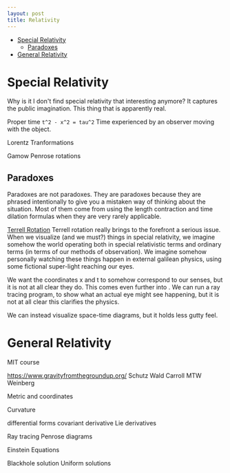 ```yaml
---
layout: post
title: Relativity
---
```

- [Special Relativity](#special-relativity)
  - [Paradoxes](#paradoxes)
- [General Relativity](#general-relativity)

# Special Relativity

Why is it I don't find special relativity that interesting anymore?
It captures the public imagination. This thing that is apparently real.

Proper time `t^2 - x^2 = tau^2` Time experienced by an observer moving with the object.

Lorentz Tranformations

Gamow
Penrose rotations

## Paradoxes

Paradoxes are not paradoxes. They are paradoxes because they are phrased intentionally to give you a mistaken way of thinking about the situation. Most of them come from using the length contraction and time dilation formulas when they are very rarely applicable.

[Terrell Rotation](https://en.wikipedia.org/wiki/Terrell_rotation) Terrell rotation really brings to the forefront a serious issue. When we visualize (and we must?) things in special relativity, we imagine somehow the world operating both in special relativistic terms and ordinary terms (in terms of our methods of observation). We imagine somehow personally watching these things happen in external galilean physics, using some fictional super-light reaching our eyes.

We want the coordinates x and t to somehow correspond to our senses, but it is not at all clear they do. This comes even further into . We can run a ray tracing program, to show what an actual eye might see happening, but it is not at all clear this clarifies the physics.

We can instead visualize space-time diagrams, but it holds less gutty feel.

# General Relativity

MIT course

<https://www.gravityfromthegroundup.org/>
Schutz
Wald
Carroll
MTW
Weinberg

Metric and coordinates

Curvature

differential forms
covariant derivative
Lie derivatives

Ray tracing
Penrose diagrams

Einstein Equations

Blackhole solution
Uniform solutions
